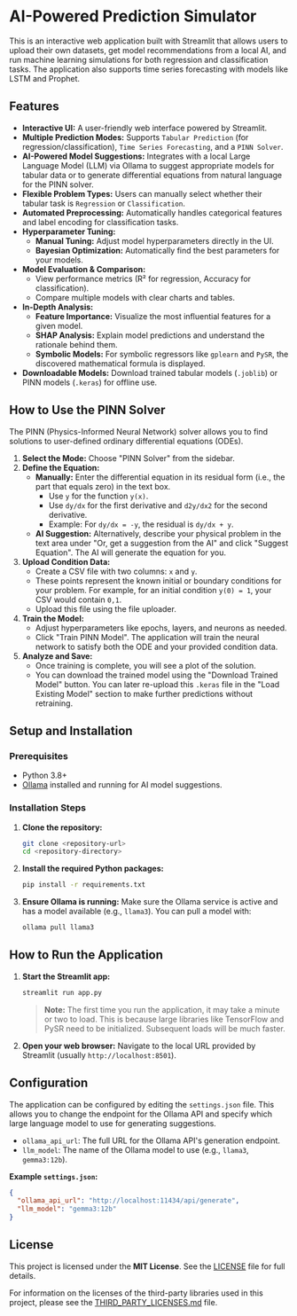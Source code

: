# AI-Powered Prediction Simulator

This is an interactive web application built with Streamlit that allows users to upload their own datasets, get model recommendations from a local AI, and run machine learning simulations for both regression and classification tasks. The application also supports time series forecasting with models like LSTM and Prophet.

## Features

- **Interactive UI:** A user-friendly web interface powered by Streamlit.
- **Multiple Prediction Modes:** Supports `Tabular Prediction` (for regression/classification), `Time Series Forecasting`, and a `PINN Solver`.
- **AI-Powered Model Suggestions:** Integrates with a local Large Language Model (LLM) via Ollama to suggest appropriate models for tabular data or to generate differential equations from natural language for the PINN solver.
- **Flexible Problem Types:** Users can manually select whether their tabular task is `Regression` or `Classification`.
- **Automated Preprocessing:** Automatically handles categorical features and label encoding for classification tasks.
- **Hyperparameter Tuning:**
  - **Manual Tuning:** Adjust model hyperparameters directly in the UI.
  - **Bayesian Optimization:** Automatically find the best parameters for your models.
- **Model Evaluation & Comparison:**
  - View performance metrics (R² for regression, Accuracy for classification).
  - Compare multiple models with clear charts and tables.
- **In-Depth Analysis:**
  - **Feature Importance:** Visualize the most influential features for a given model.
  - **SHAP Analysis:** Explain model predictions and understand the rationale behind them.
  - **Symbolic Models:** For symbolic regressors like `gplearn` and `PySR`, the discovered mathematical formula is displayed.
- **Downloadable Models:** Download trained tabular models (`.joblib`) or PINN models (`.keras`) for offline use.

## How to Use the PINN Solver

The PINN (Physics-Informed Neural Network) solver allows you to find solutions to user-defined ordinary differential equations (ODEs).

1.  **Select the Mode:** Choose "PINN Solver" from the sidebar.
2.  **Define the Equation:**
    -   **Manually:** Enter the differential equation in its residual form (i.e., the part that equals zero) in the text box.
        -   Use `y` for the function `y(x)`.
        -   Use `dy/dx` for the first derivative and `d2y/dx2` for the second derivative.
        -   Example: For `dy/dx = -y`, the residual is `dy/dx + y`.
    -   **AI Suggestion:** Alternatively, describe your physical problem in the text area under "Or, get a suggestion from the AI" and click "Suggest Equation". The AI will generate the equation for you.
3.  **Upload Condition Data:**
    -   Create a CSV file with two columns: `x` and `y`.
    -   These points represent the known initial or boundary conditions for your problem. For example, for an initial condition `y(0) = 1`, your CSV would contain `0,1`.
    -   Upload this file using the file uploader.
4.  **Train the Model:**
    -   Adjust hyperparameters like epochs, layers, and neurons as needed.
    -   Click "Train PINN Model". The application will train the neural network to satisfy both the ODE and your provided condition data.
5.  **Analyze and Save:**
    -   Once training is complete, you will see a plot of the solution.
    -   You can download the trained model using the "Download Trained Model" button. You can later re-upload this `.keras` file in the "Load Existing Model" section to make further predictions without retraining.

## Setup and Installation

### Prerequisites

- Python 3.8+
- [Ollama](https://ollama.ai/) installed and running for AI model suggestions.

### Installation Steps

1.  **Clone the repository:**
    ```bash
    git clone <repository-url>
    cd <repository-directory>
    ```

2.  **Install the required Python packages:**
    ```bash
    pip install -r requirements.txt
    ```

3.  **Ensure Ollama is running:**
    Make sure the Ollama service is active and has a model available (e.g., `llama3`). You can pull a model with:
    ```bash
    ollama pull llama3
    ```

## How to Run the Application

1.  **Start the Streamlit app:**
    ```bash
    streamlit run app.py
    ```
    > **Note:** The first time you run the application, it may take a minute or two to load. This is because large libraries like TensorFlow and PySR need to be initialized. Subsequent loads will be much faster.

2.  **Open your web browser:**
    Navigate to the local URL provided by Streamlit (usually `http://localhost:8501`).

## Configuration

The application can be configured by editing the `settings.json` file. This allows you to change the endpoint for the Ollama API and specify which large language model to use for generating suggestions.

-   `ollama_api_url`: The full URL for the Ollama API's generation endpoint.
-   `llm_model`: The name of the Ollama model to use (e.g., `llama3`, `gemma3:12b`).

**Example `settings.json`:**
```json
{
  "ollama_api_url": "http://localhost:11434/api/generate",
  "llm_model": "gemma3:12b"
}
```

## License

This project is licensed under the **MIT License**. See the [LICENSE](LICENSE) file for full details.

For information on the licenses of the third-party libraries used in this project, please see the [THIRD_PARTY_LICENSES.md](THIRD_PARTY_LICENSES.md) file.
